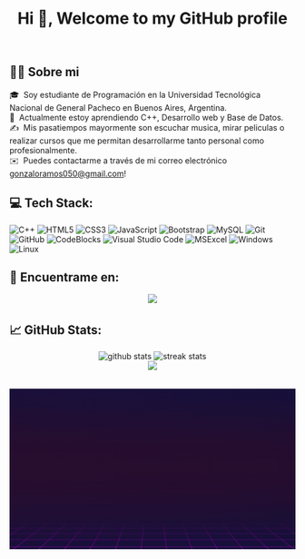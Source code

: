 <h1 align="center">Hi 👋, Welcome to my GitHub profile</h1>
<p align="center">
<img src="https://i.pinimg.com/originals/b1/5b/d5/b15bd596014d9d9310e59b07b85da550.gif" alt="" width="650">
</p>

## 👨‍💻 Sobre mi
🎓 &nbsp;Soy estudiante de Programación en la Universidad Tecnológica Nacional de General Pacheco en Buenos Aires, Argentina.\
🌱 &nbsp;Actualmente estoy aprendiendo C++, Desarrollo web y Base de Datos.\
✍️ &nbsp;Mis pasatiempos mayormente son escuchar musica, mirar peliculas o realizar cursos que me permitan desarrollarme tanto personal como profesionalmente.\
✉️ &nbsp;Puedes contactarme a través de mi correo electrónico gonzaloramos050@gmail.com!

## 💻 Tech Stack:

  ![C++](https://img.shields.io/badge/c++-%2300599C.svg?style=for-the-badge&logo=c%2B%2B&logoColor=white)
  ![HTML5](https://img.shields.io/badge/HTML5-E34F26?style=for-the-badge&logo=html5&logoColor=white)
  ![CSS3](https://img.shields.io/badge/CSS-blue?style=for-the-badge&logo=css3)
  ![JavaScript](https://img.shields.io/badge/JavaScript-323330?style=for-the-badge&logo=javascript&logoColor=F7DF1E)
  ![Bootstrap](https://img.shields.io/badge/bootstrap-%23212121?style=for-the-badge&logo=bootstrap&logoColor=white&color=%23212121)
  ![MySQL](https://img.shields.io/badge/MySQL-%23546e7a?style=for-the-badge&logo=mysql&logoColor=white&color=%23546e7a)
  ![Git](https://img.shields.io/badge/Git-F05032?style=for-the-badge&logo=git&logoColor=white)
  ![GitHub](https://img.shields.io/badge/GitHub-100000?style=for-the-badge&logo=github&logoColor=white)
  ![CodeBlocks](https://img.shields.io/badge/Code%3A%3ABlocks-orange?style=for-the-badge&logo=codeblocks&logoColor=white&color=black)
  ![Visual Studio Code](https://img.shields.io/badge/Visual_Studio_Code-%230d47a1?style=for-the-badge&logo=visualstudio&logoColor=white&color=%230d47a1)
  ![MSExcel](https://img.shields.io/badge/Microsoft_Excel-217346?style=for-the-badge&logo=microsoft-excel&logoColor=white) 
  ![Windows](https://img.shields.io/badge/Windows-0078D6?style=for-the-badge&logo=windows&logoColor=white)
  ![Linux](https://img.shields.io/badge/LINUX-white?style=for-the-badge&logo=linux&logoColor=black)
## 👤 Encuentrame en:
  <p align="center"><a href="https://www.linkedin.com/in/ramosgonzalo/" target="_blank"><img height="25" src="https://img.shields.io/badge/LinkedIn-blue?style=for-the-badge&logo=linkedin"></a></p>

## 📈 GitHub Stats:

<p align=center>
<img src="https://github-readme-stats.vercel.app/api?username=ramosgonzalo&show_icons=true&theme=tokyonight" alt="github stats"/>
<img src="https://github-readme-streak-stats.herokuapp.com/?user=ramosgonzalo&theme=tokyonight" alt="streak stats"/>
<br>
<a href="https://visitcount.itsvg.in">
  <img src="https://visitcount.itsvg.in/api?id=RamosGonzalo&label=Views&color=12&icon=5&pretty=true" />
</a>

## 
<p align=center>
<img src="https://github.com/RamosGonzalo/RamosGonzalo/blob/main/Banner%20GitHub.gif" width="650">
</p>
<!---
RamosGonzalo/RamosGonzalo is a ✨ special ✨ repository because its `README.md` (this file) appears on your GitHub profile.
You can click the Preview link to take a look at your changes.
--->
